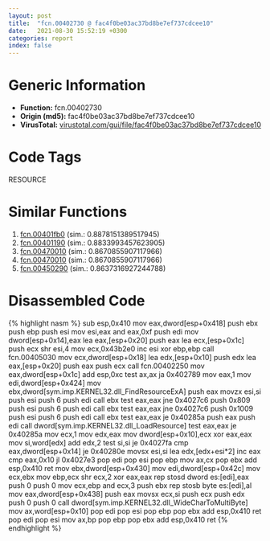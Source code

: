 ```yaml
---
layout: post
title:  "fcn.00402730 @ fac4f0be03ac37bd8be7ef737cdcee10"
date:   2021-08-30 15:52:19 +0300
categories: report
index: false
---
```


# Generic Information
- **Function:** fcn.00402730
- **Origin (md5):** fac4f0be03ac37bd8be7ef737cdcee10
- **VirusTotal:** [virustotal.com/gui/file/fac4f0be03ac37bd8be7ef737cdcee10][virustotal_ref]

# Code Tags
<span class="tag" id="RESOURCE">RESOURCE</span>


# Similar Functions

1. [fcn.00401fb0][similar_1_ref] (sim.: 0.8878151389517945)
2. [fcn.00401190][similar_2_ref] (sim.: 0.8833993457623905)
3. [fcn.00470010][similar_3_ref] (sim.: 0.8670855907117966)
4. [fcn.00470010][similar_4_ref] (sim.: 0.8670855907117966)
5. [fcn.00450290][similar_5_ref] (sim.: 0.8637316927244788)


# Disassembled Code

{% highlight nasm %}
sub esp,0x410
mov eax,dword[esp+0x418]
push ebx
push ebp
push esi
mov esi,eax
and eax,0xf
push edi
mov dword[esp+0x14],eax
lea eax,[esp+0x20]
push eax
lea ecx,[esp+0x1c]
push ecx
shr esi,4
mov ecx,0x43b2e0
inc esi
xor ebp,ebp
call fcn.00405030
mov ecx,dword[esp+0x18]
lea edx,[esp+0x10]
push edx
lea eax,[esp+0x20]
push eax
push ecx
call fcn.00402250
mov eax,dword[esp+0x1c]
add esp,0xc
test ax,ax
ja 0x402789
mov eax,1
mov edi,dword[esp+0x424]
mov ebx,dword[sym.imp.KERNEL32.dll_FindResourceExA]
push eax
movzx esi,si
push esi
push 6
push edi
call ebx
test eax,eax
jne 0x4027c6
push 0x809
push esi
push 6
push edi
call ebx
test eax,eax
jne 0x4027c6
push 0x1009
push esi
push 6
push edi
call ebx
test eax,eax
je 0x40285a
push eax
push edi
call dword[sym.imp.KERNEL32.dll_LoadResource]
test eax,eax
je 0x40285a
mov ecx,1
mov edx,eax
mov dword[esp+0x10],ecx
xor eax,eax
mov si,word[edx]
add edx,2
test si,si
je 0x4027fa
cmp eax,dword[esp+0x14]
je 0x40280e
movsx esi,si
lea edx,[edx+esi*2]
inc eax
cmp eax,0x10
jl 0x4027e3
pop edi
pop esi
pop ebp
mov ax,cx
pop ebx
add esp,0x410
ret 
mov ebx,dword[esp+0x430]
mov edi,dword[esp+0x42c]
mov ecx,ebx
mov ebp,ecx
shr ecx,2
xor eax,eax
rep stosd dword es:[edi],eax
push 0
push 0
mov ecx,ebp
and ecx,3
push ebx
rep stosb byte es:[edi],al
mov eax,dword[esp+0x438]
push eax
movsx ecx,si
push ecx
push edx
push 0
push 0
call dword[sym.imp.KERNEL32.dll_WideCharToMultiByte]
mov ax,word[esp+0x10]
pop edi
pop esi
pop ebp
pop ebx
add esp,0x410
ret 
pop edi
pop esi
mov ax,bp
pop ebp
pop ebx
add esp,0x410
ret 
{% endhighlight %}


[similar_1_ref]: /report/fcn.00401fb0@fac4f0be03ac37bd8be7ef737cdcee10
[similar_2_ref]: /report/fcn.00401190@59aef7c08025d70f84c85db2092fc99e
[similar_3_ref]: /report/fcn.00470010@ec199daf84c7d2c754bb8d013dd4880e
[similar_4_ref]: /report/fcn.00470010@4fe6510221c33bf023f6abed461fc13f
[similar_5_ref]: /report/fcn.00450290@ec199daf84c7d2c754bb8d013dd4880e
[virustotal_ref]: https://www.virustotal.com/gui/file/fac4f0be03ac37bd8be7ef737cdcee10